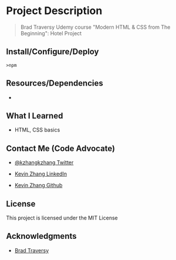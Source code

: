 # Project Description

> Brad Traversy Udemy course "Modern HTML & CSS from The Beginning": Hotel Project

## Install/Configure/Deploy

`>npm`

## Resources/Dependencies

- []()

## What I Learned

- HTML, CSS basics

## Contact Me (Code Advocate)

- [@kzhangkzhang Twitter](https://twitter.com/kzhangkzhang)

- [Kevin Zhang LinkedIn](https://www.linkedin.com/in/kevin-zhang-apex-ebs-bigdata/)

- [Kevin Zhang Github](https://www.github.com/kzhangkzhang)

## License

This project is licensed under the MIT License

## Acknowledgments

- [Brad Traversy](http://www.traversymedia.com/)
